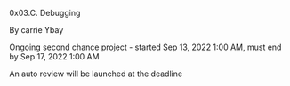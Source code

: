 0x03.C. Debugging

By carrie Ybay

Ongoing second chance project - started Sep 13, 2022 1:00 AM, must end by Sep 17, 2022 1:00 AM

An auto review will be launched at the deadline
